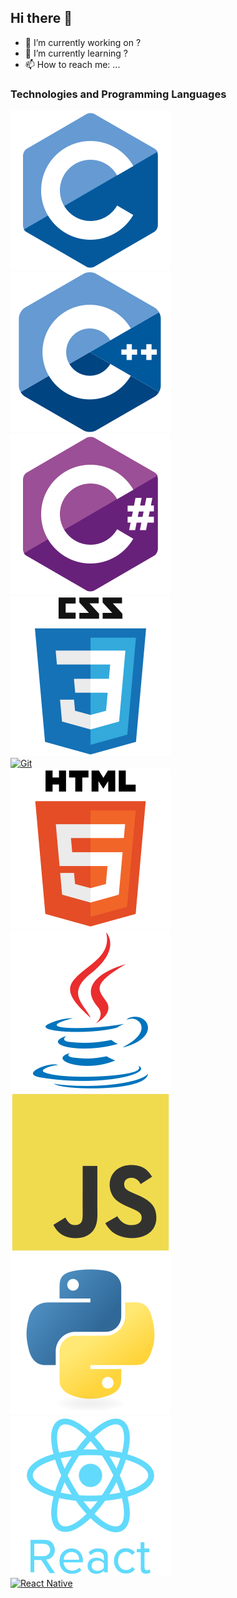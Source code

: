 ## Hi there 👋

- 🔭 I’m currently working on ?
- 🌱 I’m currently learning ?
- 📫 How to reach me: ...

### Technologies and Programming Languages

[![C](https://raw.githubusercontent.com/devicons/devicon/master/icons/c/c-original.svg)](https://www.cprogramming.com/)  
[![C++](https://raw.githubusercontent.com/devicons/devicon/master/icons/cplusplus/cplusplus-original.svg)](https://www.cplusplus.com/)
[![C#](https://raw.githubusercontent.com/devicons/devicon/master/icons/csharp/csharp-original.svg)](https://www.w3schools.com/cs/)  
[![CSS3](https://raw.githubusercontent.com/devicons/devicon/master/icons/css3/css3-original-wordmark.svg)](https://www.w3schools.com/css/)  
[![Git](https://www.vectorlogo.zone/logos/git-scm/git-scm-icon.svg)](https://git-scm.com/)  
[![HTML5](https://raw.githubusercontent.com/devicons/devicon/master/icons/html5/html5-original-wordmark.svg)](https://www.w3.org/html/)  
[![Java](https://raw.githubusercontent.com/devicons/devicon/master/icons/java/java-original.svg)](https://www.java.com/)  
[![JavaScript](https://raw.githubusercontent.com/devicons/devicon/master/icons/javascript/javascript-original.svg)](https://developer.mozilla.org/en-US/docs/Web/JavaScript)  
[![Python](https://raw.githubusercontent.com/devicons/devicon/master/icons/python/python-original.svg)](https://www.python.org)  
[![React](https://raw.githubusercontent.com/devicons/devicon/master/icons/react/react-original-wordmark.svg)](https://reactjs.org/)  
[![React Native](https://reactnative.dev/img/header_logo.svg)](https://reactnative.dev/)  

